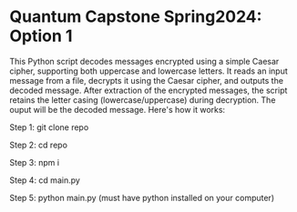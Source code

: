 # Quantum Capstone Spring2024: Option 1

This Python script decodes messages encrypted using a simple Caesar cipher, supporting both uppercase and lowercase letters. It reads an input message from a file, decrypts it using the Caesar cipher, and outputs the decoded message. After extraction of the encrypted messages, the script retains the letter casing (lowercase/uppercase) during decryption. The ouput will be the decoded message. Here's how it works: 

Step 1: git clone repo

Step 2: cd repo

Step 3: npm i 

Step 4: cd main.py

Step 5: python main.py (must have python installed on your computer)

